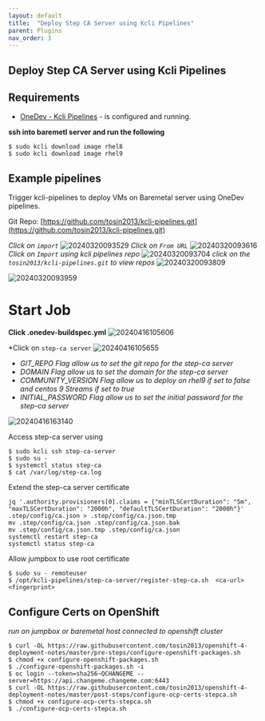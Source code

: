 ```yaml
---
layout: default
title:  "Deploy Step CA Server using Kcli Pipelines"
parent: Plugins
nav_order: 3
---
```


## Deploy Step CA Server using Kcli Pipelines

## Requirements
* [OneDev - Kcli Pipelines](../plugins/onedev-kcli-pipelines.html)  - is configured and running.  
  
**ssh into baremetl server and run the following**
```
$ sudo kcli download image rhel8
$ sudo kcli download image rhel9
```


## Example pipelines

Trigger kcli-pipelines to deploy VMs on Baremetal server using OneDev pipelines.

Git Repo: [https://github.com/tosin2013/kcli-pipelines.git](https://github.com/tosin2013/kcli-pipelines.git)

*Click on `import`*
![20240320093529](https://i.imgur.com/1b3zrpr.png)
*Click on `From URL`*
![20240320093616](https://i.imgur.com/pwPpEx0.png)
*Click on `Import` using kcli pipelines repo*
![20240320093704](https://i.imgur.com/EZTDdm5.png)
*click on the `tosin2013/kcli-pipelines.git` to view repos*
![20240320093809](https://i.imgur.com/MgdGkEN.png)

![20240320093959](https://i.imgur.com/pVvwaTR.png)

# Start Job 
**Click .onedev-buildspec.yml**
![20240416105606](https://i.imgur.com/YxCRKv7.png)

*Click on `step-ca server` 
![20240416105655](https://i.imgur.com/6DR9I3D.png)

* *GIT_REPO  Flag allow us to set the git repo for the step-ca server*
* *DOMAIN  Flag allow us to set the domain for the step-ca server*
* *COMMUNITY_VERSION  Flag allow us to deploy on rhel9 if set to false and centos 9 Streams if set to true*
* *INITIAL_PASSWORD  Flag allow us to set the initial password for the step-ca server*

![20240416163140](https://i.imgur.com/J9yPo0r.png)

Access step-ca server using 
```
$ sudo kcli ssh step-ca-server
$ sudo su -
$ systemctl status step-ca
$ cat /var/log/step-ca.log 
```

Extend the step-ca server certificate
``` 
jq '.authority.provisioners[0].claims = {"minTLSCertDuration": "5m", "maxTLSCertDuration": "2000h", "defaultTLSCertDuration": "2000h"}' .step/config/ca.json > .step/config/ca.json.tmp
mv .step/config/ca.json .step/config/ca.json.bak
mv .step/config/ca.json.tmp .step/config/ca.json
systemctl restart step-ca
systemctl status step-ca
```

Allow jumpbox to use root certificate
```
$ sudo su - remoteuser 
$ /opt/kcli-pipelines/step-ca-server/register-step-ca.sh  <ca-url> <fingerprint>
```


## Configure Certs on OpenShift
*run on jumpbox or baremetal host connected to openshift cluster*
```
$ curl -OL https://raw.githubusercontent.com/tosin2013/openshift-4-deployment-notes/master/pre-steps/configure-openshift-packages.sh
$ chmod +x configure-openshift-packages.sh
$ ./configure-openshift-packages.sh -i
$ oc login --token=sha256~QCHANGEME --server=https://api.changeme.changeme.com:6443
$ curl -OL https://raw.githubusercontent.com/tosin2013/openshift-4-deployment-notes/master/post-steps/configure-ocp-certs-stepca.sh
$ chmod +x configure-ocp-certs-stepca.sh
$ ./configure-ocp-certs-stepca.sh
```
